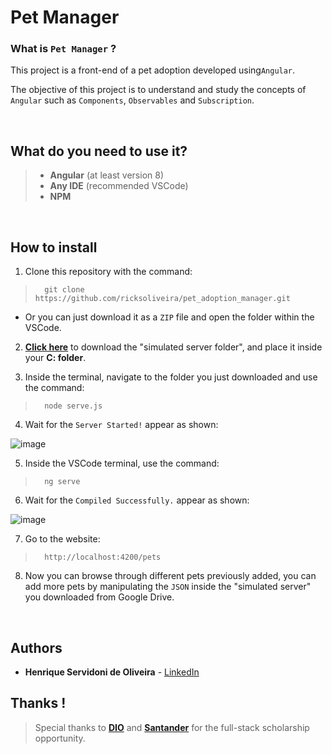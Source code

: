 # Pet Manager

### What is `Pet Manager` ?

This project is a front-end of a pet adoption developed using`Angular`.

The objective of this project is to understand and study the concepts of `Angular` such as `Components`, `Observables` and `Subscription`.

<br/>

## What do you need to use it?

> - **Angular** (at least version 8)
> - **Any IDE** (recommended VSCode)
> - **NPM**

<br/>

## How to install

1. Clone this repository with the command:

> ```
> 	git clone https://github.com/ricksoliveira/pet_adoption_manager.git
> ```

- Or you can just download it as a `ZIP` file and open the folder within the VSCode.

2. **[Click here](https://drive.google.com/drive/folders/1sO6zhz5ebBZbOL64SrWDDMl30xJDKh0m?usp=sharing)** to download the "simulated server folder", and place it inside your **C: folder**.

3. Inside the terminal, navigate to the folder you just downloaded and use the command:

> ```
> 	node serve.js
> ```

4. Wait for the `Server Started!` appear as shown:

![image](https://user-images.githubusercontent.com/68413884/128964680-eff6a130-fbaf-483f-ab11-ece9518b89e8.png)

5. Inside the VSCode terminal, use the command:

> ```
> 	ng serve
> ```

6. Wait for the `Compiled Successfully.` appear as shown: 

![image](https://user-images.githubusercontent.com/68413884/128965147-b3b9df7f-351a-4eaf-92c5-8fecd935ce53.png)

7. Go to the website:

> ```
> 	http://localhost:4200/pets
> ```

8. Now you can browse through different pets previously added, you can add more pets by manipulating the `JSON` inside the "simulated server" you downloaded from Google Drive. 

<br/>

## Authors

- **Henrique Servidoni de Oliveira** - [LinkedIn](https://www.linkedin.com/in/ricksoliveira/)


## Thanks !

> Special thanks to [**DIO**](https://web.digitalinnovation.one/home) and [**Santander**](https://www.santander.com.br) for the full-stack scholarship opportunity.
